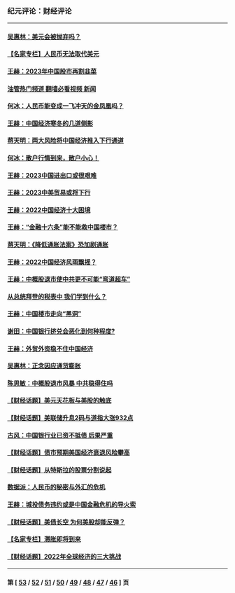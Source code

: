 ### 纪元评论：财经评论
---
#### [吴惠林：美元会被抛弃吗？](../../pages/nsc1026/n13984087.md?05010330) 
#### [【名家专栏】人民币无法取代美元](../../pages/nsc1026/n13974270.md?05010330) 
#### [王赫：2023年中国股市再割韭菜](../../pages/nsc1026/n13965334.md?05010330) 
#### [油管热门频道 翻墙必看视频 新闻](ok?05010330)
#### [何冰：人民币能变成一飞冲天的金凤凰吗？](../../pages/nsc1026/n13964999.md?05010330) 
#### [王赫：中国经济寒冬的几道侧影](../../pages/nsc1026/n13932953.md?05010330) 
#### [蒋天明：两大风险将中国经济推入下行通道](../../pages/nsc1026/n13929820.md?05010330) 
#### [何冰：散户行情到来，散户小心！](../../pages/nsc1026/n13928308.md?05010330) 
#### [王赫：2023中国进出口或很艰难](../../pages/nsc1026/n13911515.md?05010330) 
#### [王赫：2023中美贸易或将下行](../../pages/nsc1026/n13899005.md?05010330) 
#### [王赫：2022中国经济十大困境](../../pages/nsc1026/n13883766.md?05010330) 
#### [王赫：“金融十六条”能不能救中国楼市？](../../pages/nsc1026/n13868431.md?05010330) 
#### [蒋天明：《降低通胀法案》恐加剧通胀](../../pages/nsc1026/n13806996.md?05010330) 
#### [王赫：2022中国经济风雨飘摇？](../../pages/nsc1026/n13803207.md?05010330) 
#### [王赫：中概股退市使中共更不可能“弯道超车”](../../pages/nsc1026/n13802858.md?05010330) 
#### [从总统拜登的税表中 我们学到什么？](../../pages/nsc1026/n13773081.md?05010330) 
#### [王赫：中国楼市走向“黑洞”](../../pages/nsc1026/n13770647.md?05010330) 
#### [谢田：中国银行挤兑会恶化到何种程度?](../../pages/nsc1026/n13766965.md?05010330) 
#### [王赫：外贸外资稳不住中国经济](../../pages/nsc1026/n13753933.md?05010330) 
#### [吴惠林：正念因应通货膨胀](../../pages/nsc1026/n13750350.md?05010330) 
#### [陈思敏：中概股退市风暴 中共稳得住吗](../../pages/nsc1026/n13738978.md?05010330) 
#### [【财经话题】美元天花板与美股的触底](../../pages/nsc1026/n13736495.md?05010330) 
#### [【财经话题】美联储升息2码与道指大涨932点](../../pages/nsc1026/n13727377.md?05010330) 
#### [古风：中国银行业已资不抵债 后果严重](../../pages/nsc1026/n13726111.md?05010330) 
#### [【财经话题】债市预期美国经济衰退风险攀高](../../pages/nsc1026/n13698043.md?05010330) 
#### [【财经话题】从特斯拉的股票分割说起](../../pages/nsc1026/n13679733.md?05010330) 
#### [数据派：人民币的秘密与外汇的危机](../../pages/nsc1026/n13667092.md?05010330) 
#### [王赫：城投债务违约或是中国金融危机的导火索](../../pages/nsc1026/n13665322.md?05010330) 
#### [【财经话题】美债长空 为何美股却能反弹？](../../pages/nsc1026/n13665895.md?05010330) 
#### [【名家专栏】滞胀即将到来](../../pages/nsc1026/n13658171.md?05010330) 
#### [【财经话题】2022年全球经济的三大挑战](../../pages/nsc1026/n13654423.md?05010330) 

---
#### 第 [ [53](./53.md?05010330) / [52](./52.md?05010330) / [51](./51.md?05010330) / [50](./50.md?05010330) / [49](./49.md?05010330) / [48](./48.md?05010330) / [47](./47.md?05010330) / [46](./46.md?05010330) ] 页
